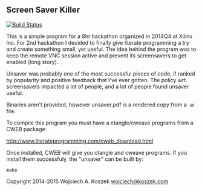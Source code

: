 Screen Saver Killer
-------------------

[![Build Status](https://travis-ci.org/wkoszek/unsaver.svg?branch=master)](https://travis-ci.org/wkoszek/unsaver)

This is a simple program for a 8hr hackathon organized in 2014Q4 at Xilinx Inc.
For 2nd hackathon I decided to finally give literate programming a try and
create something small, yet useful. The idea behind the program was to keep the
remote VNC session active and prevent its screensavers to get enabled (long story).

Unsaver was probably one of the most successful pieces of code, if ranked by
popularity and positive feedback that I've ever gotten. The policy wrt.
screensavers impacted a lot of people, and a lot of people found unsaver
useful.

Binaries aren't provided, however unsaver.pdf is a rendered copy from a .w file.

To compile this program you must have a ctangle/cweave programs from a CWEB package:

http://www.literateprogramming.com/cweb_download.html

Once installed, CWEB will give you ctangle and cweave programs. If you install
them successfuly, the "unsaver" can be built by:

	make

Copyright 2014-2015 Wojciech A. Koszek <wojciech@koszek.com>
